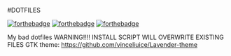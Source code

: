 #DOTFILES

[![forthebadge](https://forthebadge.com/images/badges/thats-how-they-get-you.svg)](https://forthebadge.com) [![forthebadge](https://forthebadge.com/images/badges/mom-made-pizza-rolls.svg)](https://forthebadge.com) [![forthebadge](https://forthebadge.com/images/badges/designed-in-etch-a-sketch.svg)](https://forthebadge.com)

My bad dotfiles
WARNING!!!! INSTALL SCRIPT WILL OVERWRITE EXISTING FILES
GTK theme: https://github.com/vinceliuice/Lavender-theme
